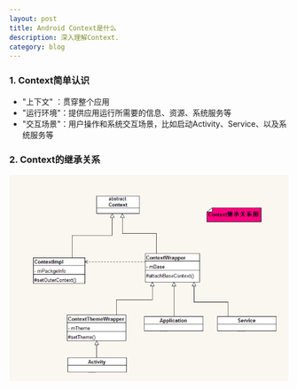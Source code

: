 ```yaml
---
layout: post
title: Android Context是什么
description: 深入理解Context.
category: blog
---
```



### 1. Context简单认识 
* "上下文" ：贯穿整个应用
* "运行环境"：提供应用运行所需要的信息、资源、系统服务等
* "交互场景"：用户操作和系统交互场景，比如启动Activity、Service、以及系统服务等

### 2. Context的继承关系

![继承图](/images/context.jpg)

